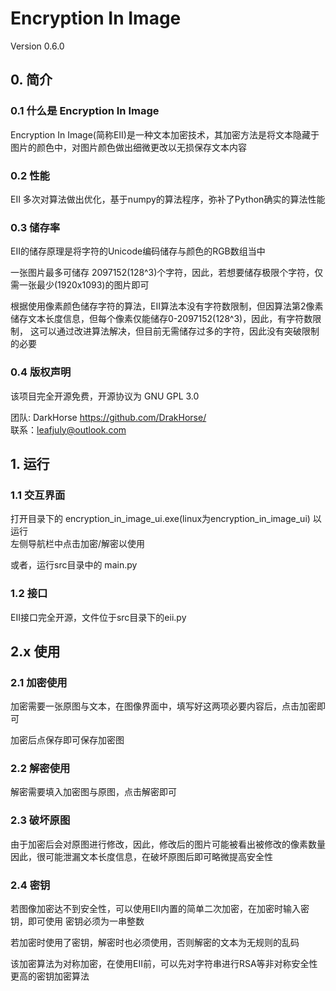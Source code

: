 # Encryption In Image
Version 0.6.0

## 0. 简介
### 0.1 什么是 Encryption In Image
Encryption In Image(简称EII)是一种文本加密技术，其加密方法是将文本隐藏于图片的颜色中，对图片颜色做出细微更改以无损保存文本内容

### 0.2 性能
EII 多次对算法做出优化，基于numpy的算法程序，弥补了Python确实的算法性能

### 0.3 储存率
EII的储存原理是将字符的Unicode编码储存与颜色的RGB数组当中

一张图片最多可储存 2097152(128^3)个字符，因此，若想要储存极限个字符，仅需一张最少(1920x1093)的图片即可

根据使用像素颜色储存字符的算法，EII算法本没有字符数限制，但因算法第2像素储存文本长度信息，但每个像素仅能储存0-2097152(128^3)，因此，有字符数限制，
这可以通过改进算法解决，但目前无需储存过多的字符，因此没有突破限制的必要

### 0.4 版权声明
该项目完全开源免费，开源协议为 GNU GPL 3.0

团队: DarkHorse  https://github.com/DrakHorse/ \
联系：leafjuly@outlook.com

## 1. 运行
### 1.1 交互界面
打开目录下的 encryption_in_image_ui.exe(linux为encryption_in_image_ui) 以运行\
左侧导航栏中点击加密/解密以使用

或者，运行src目录中的 main.py

### 1.2 接口
EII接口完全开源，文件位于src目录下的eii.py

## 2.x 使用
### 2.1 加密使用
加密需要一张原图与文本，在图像界面中，填写好这两项必要内容后，点击加密即可

加密后点保存即可保存加密图

### 2.2 解密使用
解密需要填入加密图与原图，点击解密即可

### 2.3 破坏原图
由于加密后会对原图进行修改，因此，修改后的图片可能被看出被修改的像素数量
因此，很可能泄漏文本长度信息，在破坏原图后即可略微提高安全性

### 2.4 密钥
若图像加密达不到安全性，可以使用EII内置的简单二次加密，在加密时输入密钥，即可使用
密钥必须为一串整数

若加密时使用了密钥，解密时也必须使用，否则解密的文本为无规则的乱码

该加密算法为对称加密，在使用EII前，可以先对字符串进行RSA等非对称安全性更高的密钥加密算法